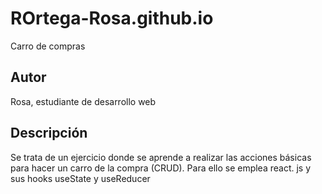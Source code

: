 # ROrtega-Rosa.github.io
Carro de compras
## Autor

Rosa, estudiante de desarrollo web

## Descripción

Se trata de un ejercicio donde se aprende a realizar 
las acciones básicas para hacer un carro de la compra (CRUD).
Para ello se emplea react. js y sus hooks useState y useReducer
